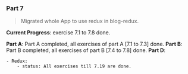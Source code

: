 ### Part 7

> Migrated whole App to use redux in blog-redux.

**Current Progress**: exercise 7.1 to 7.8 done.

**Part A**: Part A completed, all exercises of part A [7.1 to 7.3] done.
**Part B**: Part B completed, all exercises of part B [7.4 to 7.8] done.
**Part D**:

    - Redux:
        - status: All exercises till 7.19 are done.
